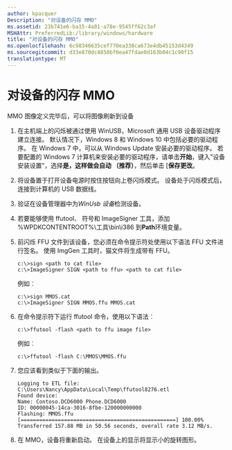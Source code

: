 ```yaml
---
author: kpacquer
Description: "对设备的闪存 MMO"
ms.assetid: 23b741e6-ba15-4a81-a78e-9545ff62c3af
MSHAttr: PreferredLib:/library/windows/hardware
title: "对设备的闪存 MMO"
ms.openlocfilehash: 6c98346635cef770ea338ca673e4db45153d4349
ms.sourcegitcommit: d33e870dc4850bf0ea47fdae0d163b04c1c90f15
translationtype: MT
---
```

# <a name="flash-mmos-to-the-device"></a>对设备的闪存 MMO


MMO 图像定义完毕后，可以将图像刷新到设备

1.  在主机端上的闪烁被通过使用 WinUSB，Microsoft 通用 USB 设备驱动程序建立连接。 默认情况下，Windows 8 和 Windows 10 中包括必要的驱动程序。 在 Windows 7 中，可以从 Windows Update 安装必要的驱动程序。 若要配置的 Windows 7 计算机来安装必要的驱动程序，请单击**开始**，键入"设备安装设置"，选择**是，这样做会自动 （推荐）**，然后单击 [**保存更改**。

2.  将设备置于打开设备电源时按住按钮向上卷闪烁模式。 设备处于闪烁模式后，连接到计算机的 USB 数据线。

3.  验证在设备管理器中为*WinUsb 设备*检测设备。

4.  若要能够使用 ffutool、 符号和 ImageSigner 工具，添加 %WPDKCONTENTROOT%\\工具\\bin\\i386 到**Path**环境变量。

5.  前闪烁 FFU 文件到该设备，您必须在命令提示符处使用以下语法 FFU 文件进行签名。 使用 ImgGen 工具时，猫文件将生成带有 FFU。

    ``` syntax
    c:\>sign <path to cat file>
    c:\>ImageSigner SIGN <path to ffu> <path to cat file>
    ```

    例如︰

    ``` syntax
    c:\>sign MMOS.cat
    c:\>ImageSigner SIGN MMOS.ffu MMOS.cat
    ```

6.  在命令提示符下运行 ffutool 命令，使用以下语法︰

    ``` syntax
    c:\>ffutool -flash <path to ffu image file>
    ```

    例如︰

    ``` syntax
    c:\>ffutool -flash C:\MMOS\MMOS.ffu
    ```

7.  您应该看到类似于下面的输出。

    ``` syntax
    Logging to ETL file: C:\Users\Nancy\AppData\Local\Temp\ffutool8276.etl 
    Found device: 
    Name: Contoso.DCD6000 Phone.DCD6000 
    ID: 00000045-14ca-3016-8fbe-120000000000 
    Flashing: MMOS.ffu 
    [==================================================] 100.00% 
    Transferred 157.88 MB in 50.56 seconds, overall rate 3.12 MB/s.
    ```

8.  在 MMO，设备将重新启动。 在设备上的显示将显示小的旋转图形。

 

 






